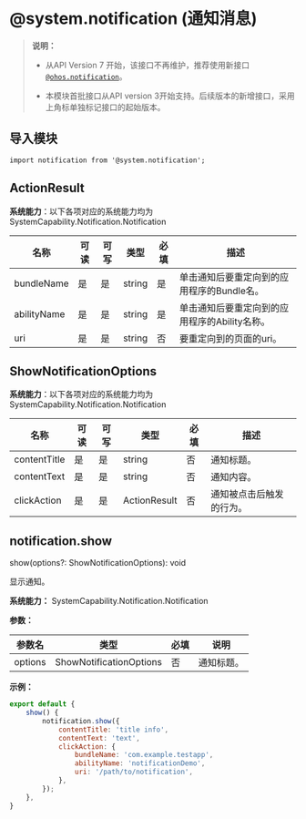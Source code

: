 # @system.notification (通知消息)

> **说明：**
> - 从API Version 7 开始，该接口不再维护，推荐使用新接口[`@ohos.notification`](js-apis-notification.md)。
> 
> - 本模块首批接口从API version 3开始支持。后续版本的新增接口，采用上角标单独标记接口的起始版本。


## 导入模块


```
import notification from '@system.notification';
```

## ActionResult

**系统能力**：以下各项对应的系统能力均为SystemCapability.Notification.Notification

| 名称        | 可读 | 可写 | 类型                                           | 必填 | 描述                      |
| ----------- | --- | ---- | ---------------------------------------------- | ---- | ------------------------- |
| bundleName  | 是  | 是  | string                                          | 是   | 单击通知后要重定向到的应用程序的Bundle名。                  |
| abilityName | 是  | 是  | string                                          | 是   | 单击通知后要重定向到的应用程序的Ability名称。 |
| uri         | 是  | 是  | string                                          | 否   | 要重定向到的页面的uri。              |


## ShowNotificationOptions

**系统能力**：以下各项对应的系统能力均为SystemCapability.Notification.Notification

| 名称          | 可读 | 可写 | 类型                                           | 必填 | 描述                        |
| ------------- | --- | ---- | ---------------------------------------------- | ---- | ------------------------- |
| contentTitle  | 是  | 是  | string                                          | 否   | 通知标题。                  |
| contentText   | 是  | 是  | string                                          | 否   | 通知内容。                  |
| clickAction   | 是  | 是  | ActionResult                                    | 否   | 通知被点击后触发的行为。     |


## notification.show

show(options?: ShowNotificationOptions): void

显示通知。

**系统能力：** SystemCapability.Notification.Notification

**参数：**

| 参数名 | 类型 | 必填 | 说明 |
| -------- | -------- | -------- | -------- |
| options | ShowNotificationOptions | 否 | 通知标题。 |

**示例：**
```javascript
export default {
    show() {
        notification.show({
            contentTitle: 'title info',
            contentText: 'text',
            clickAction: {
                bundleName: 'com.example.testapp',
                abilityName: 'notificationDemo',
                uri: '/path/to/notification',
            },
        });
    },
}
```